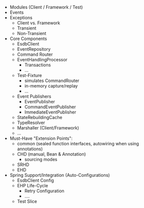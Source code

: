 
- Modules (Client / Framework / Test)
- Events
- Exceptions
  - Client vs. Framework 
  - Transient
  - Non-Transient
- Core Components
  - EsdbClient
  - EventRepository
  - Command Router
  - EventHandlingProcessor
    - Transactions
    - ...
  - Test-Fixture
    - simulates CommandRouter
    - in-memory capture/replay
    - ...
  - Event Publishers
    - EventPublisher
    - CommandEventPublisher
    - ImmediateEventPublisher
  - StateRebuildingCache
  - TypeResolver
  - Marshaller (Client/Framework)
  - ...
- Must-Have "Extension Points":
  - common (sealed function interfaces, autowiring when using annotations) 
  - CHD (manual, Bean & Annotation)
    - sourcing modes
  - SRHD
  - EHD
- Spring Support/Integration (Auto-Configurations)
  - EsdbClient Config
  - EHP Life-Cycle
    - Retry Configuration
    - ....
  - Test Slice
